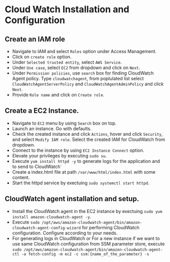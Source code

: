 # Cloud Watch Installation and Configuration
## Create an IAM role
- Navigate to IAM and select `Roles` option under Access Management.
- Click on `create role` option.
- Under `Selected trusted entity`, select `AWS Service`.
- Under `Use case`, select `EC2` from dropdown and click on `Next`.
- Under `Permission policies`, use `search` box for finding CloudWatch Agent policy. Type `cloudwatchagent`, from poplulated  list select `CloudWatchAgentServerPolicy` and `CloudWatchAgentAdminPolicy` and click `Next`.
- Provide `Role name` and click on `Create role`.

## Create a EC2 Instance.
- Navigate to `EC2` menu by using `Search` box on top.
- Launch an instance. Go with defaults.
- Check the created instance and click `Actions`, hover and click `Security`, and select `Modify IAM role`. Select the created IAM for CloudWatch from dropdown.
- Connect to the instance by using `EC2 Instance Connect` option.
- Elevate your privileges by executing `sudo su`.
- Execute `yum install httpd -y` to generate logs for the application and to send to CloudWatch`
- Create a index.html file at path `/var/www/html/index.html` with some content.
- Start the httpd service by exectuing `sudo systemctl start httpd`.

## CloudWatch agent installation and setup.
- Install the CloudWatch agent in the EC2 instance by exectuing `sudo yum install amazon-cloudwatch-agent -y`.
- Execute `sudo /opt/aws/amazon-cloudwatch-agent/bin/amazon-cloudwatch-agent-config-wizard` for performing CloudWatch configuration. Configure according to your needs.
- For generating logs in CloudWatch or For a new instance if we want to use same CloudWatch configuration from SSM parameter store, execute `sudo /opt/aws/amazon-cloudwatch-agent/bin/amazon-cloudwatch-agent-ctl -a fetch-config -m ec2 -c ssm:{name_of_the_parameter} -s`
